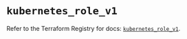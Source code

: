 # `kubernetes_role_v1`

Refer to the Terraform Registry for docs: [`kubernetes_role_v1`](https://registry.terraform.io/providers/hashicorp/kubernetes/2.37.1/docs/resources/role_v1).
